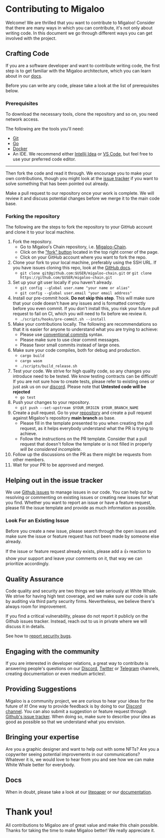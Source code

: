 
# Contributing to Migaloo

Welcome! We are thrilled that you want to contribute to Migaloo! Consider that there are many ways in which you can contribute,
it's not only about writing code. In this document we go through different ways you can get involved with the project.

## Crafting Code

If you are a software developer and want to contribute writing code, the first step is to get familiar with
the Migaloo architecture, which you can learn about in our [docs]().

Before you can write any code, please take a look at the list of prerequisites below.

### Prerequisites

To download the necessary tools, clone the repository and so on, you need network access.

The following are the tools you'll need:
- [Git](https://git-scm.com/)
- [Go](https://go.dev/doc/install)
- [Docker](https://www.docker.com/)
- An IDE. We recommend either [Intellij Idea](https://www.jetbrains.com/idea/download/) or [VS Code](https://code.visualstudio.com/download),
  but feel free to use your preferred code editor.

--- 
Then fork the code and read it through. We encourage you to make your own contributions, though you might look at the
[issue tracker](https://github.com/White-Whale-Defi-Platform/migaloo-chain/issues) if you want to solve something that has
been pointed out already.

Make a pull request to our repository once your work is complete. We will review it and discuss potential changes before
we merge it to the main code base.

### Forking the repository

The following are the steps to fork the repository to your GitHub account and clone it to your local machine.

1. Fork the repository.
    - Go to Migaloo's Chain repository, i.e. [Migaloo-Chain](https://github.com/White-Whale-Defi-Platform/migaloo-chain).
    - Click on the ["fork" button](https://github.com/White-Whale-Defi-Platform/migaloo-chain/fork) located in the top
      right corner of the page.
    - Click on your GitHub account where you want to fork the repo.
2. Clone your fork to your local machine, preferably using the SSH URL. If you have issues cloning this repo, look at the
   [GitHub docs](https://docs.github.com/en/repositories/creating-and-managing-repositories/cloning-a-repository).
    - `git clone git@github.com:$USER/migaloo-chain.git` or `git clone https://github.com/$USER/migaloo-chain.git`
3. Set up your git user locally if you haven't already.
    - `git config --global user.name "your name or alias"`
    - `git config --global user.email "your email address"`
4. Install our pre-commit hook. **Do not skip this step**. This will make sure that your code doesn't have any issues and
   is formatted correctly before you even commit. If you don't install this, you risk your future pull request to fail on CI,
   which you will need to fix before we review it.
    - `./scripts/hooks/pre-commit.sh --install`
5. Make your contributions locally. The following are recommendations so that it is easier for anyone to understand what
   you are trying to achieve:
    - Please use [conventional commits](https://conventionalcommits.org) syntax.
    - Please make sure to use clear commit messages.
    - Please favor small commits instead of large ones.
6. Make sure your code compiles, both for debug and production.
    - `cargo build`
    - `cargo wasm`
    - `./scripts/build_release.sh`
7. Test your code. We strive for high quality code, so any changes you introduce need to be tested. We know testing contracts
   can be difficult! If you are not sure how to create tests, please refer to existing ones or just ask us on our
   [discord](https://discordapp.com/channels/908044702794801233/987301947440767006). Please note that **Untested code will be rejected**
    - `go test`
8. Push your changes to your repository.
    - `git push --set-upstream $YOUR_ORIGIN $YOUR_BRANCH_NAME`
9. Create a pull request. Go to your [repository](https://github.com/$USER/migaloo-chain.git) and create a pull request
    against Migaloo's repository **main branch** as base.
    - Please fill in the template presented to you when creating the pull request, as it helps everybody understand what the PR is trying to achieve.
    - Follow the instructions on the PR template. Consider that a pull request that doesn't follow the template or is not filled in properly *will be considered incomplete*.
10. Follow up the discussions on the PR as there might be requests from other members.
11. Wait for your PR to be approved and merged.

## Helping out in the issue tracker

We use [Github issues](https://github.com/White-Whale-Defi-Platform/migaloo-chain/issues) to manage issues in our code.
You can help out by resolving or commenting on existing issues or creating new issues for what you find. Whether you want
to report an issue or have a feature request, please fill the issue template and provide as much information as possible.

### Look For an Existing Issue

Before you create a new issue, please search through the open issues and make sure the issue or feature request has not
been made by someone else already.

If the issue or feature request already exists, please add a 👍 reaction to show your support and leave your comments on it, that way we can prioritize accordingly.

## Quality Assurance

Code quality and security are two things we take seriously at White Whale. We strive for having high test coverage, and
we make sure our code is safe by auditing via third party security firms. Nevertheless, we believe there's always room for improvement.

If you find a critical vulnerability, please do not report it publicly on the Github issues tracker. Instead, reach out to us
in private where we will discuss it in details.

See how to [report security bugs](https://github.com/White-Whale-Defi-Platform/migaloo-chain/blob/main/docs/SECURITY.md).

## Engaging with the community

If you are interested in developer relations, a great way to contribute is answering people's questions on our
[Discord](), [Twitter]() or [Telegram]()
channels, creating documentation or even medium articles!.

## Providing Suggestions

Migaloo is a community project, we are curious to hear your ideas for the future of it! One way to provide feedback
is by doing to our [Discord channel](). You can also
submit a suggestion or feature request through [Github's issue tracker](https://github.com/White-Whale-Defi-Platform/migaloo-chain/issues).
When doing so, make sure to describe your idea as good as possible so that we understand what you envision.

## Bringing your expertise

Are you a graphic designer and want to help out with some NFTs? Are you a copywriter seeing potential improvements in our communications?
Whatever it is, we would love to hear from you and see how we can make White Whale better for everybody.

## Docs
When in doubt, please take a look at our [litepaper]() or our [documentation]([]()).

# Thank you!

All contributions to Migaloo are of great value and make this chain possible. Thanks for taking the time to make
Migaloo better! We really appreciate it.